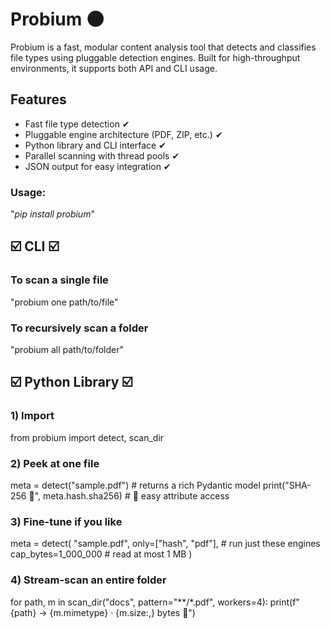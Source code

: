 # Probium 🌑

Probium is a fast, modular content analysis tool that detects and classifies file types using pluggable detection engines. Built for high-throughput environments, it supports both API and CLI usage.

## Features

- Fast file type detection ✔
- Pluggable engine architecture (PDF, ZIP, etc.) ✔
- Python library and CLI interface ✔
- Parallel scanning with thread pools ✔
- JSON output for easy integration ✔

### Usage: 
"*pip install probium*"


## ☑️ CLI ☑️

### To scan a single file
"probium one path/to/file"



### To recursively scan a folder
"probium all path/to/folder"



## ☑️ Python Library ☑️


### 1) Import
from probium import detect, scan_dir

### 2) Peek at one file
meta = detect("sample.pdf")            # returns a rich Pydantic model
print("SHA-256 🔮", meta.hash.sha256)  # 🍇 easy attribute access

### 3) Fine-tune if you like
meta = detect(
    "sample.pdf",
    only=["hash", "pdf"],   # run just these engines
    cap_bytes=1_000_000     # read at most 1 MB
)

### 4) Stream-scan an entire folder
for path, m in scan_dir("docs", pattern="**/*.pdf", workers=4):
    print(f"{path} → {m.mimetype} · {m.size:,} bytes 🍇")


